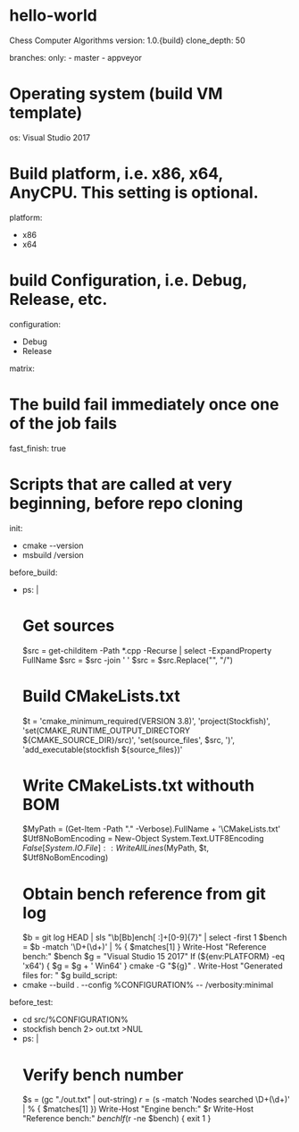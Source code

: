 # hello-world
Chess Computer Algorithms
version: 1.0.{build}
clone_depth: 50     

branches:
  only:
    - master
    - appveyor

# Operating system (build VM template)
os: Visual Studio 2017

# Build platform, i.e. x86, x64, AnyCPU. This setting is optional.
platform:
  - x86
  - x64

# build Configuration, i.e. Debug, Release, etc.
configuration:
  - Debug
  - Release

matrix:
  # The build fail immediately once one of the job fails
  fast_finish: true

# Scripts that are called at very beginning, before repo cloning
init:
  - cmake --version
  - msbuild /version

before_build:
  - ps: |
      # Get sources
      $src = get-childitem -Path *.cpp -Recurse | select -ExpandProperty FullName
      $src = $src -join ' '
      $src = $src.Replace("\", "/")
      # Build CMakeLists.txt
      $t = 'cmake_minimum_required(VERSION 3.8)',
           'project(Stockfish)',
           'set(CMAKE_RUNTIME_OUTPUT_DIRECTORY ${CMAKE_SOURCE_DIR}/src)',
           'set(source_files', $src, ')',
           'add_executable(stockfish ${source_files})'
      # Write CMakeLists.txt withouth BOM
      $MyPath = (Get-Item -Path "." -Verbose).FullName + '\CMakeLists.txt'
      $Utf8NoBomEncoding = New-Object System.Text.UTF8Encoding $False
      [System.IO.File]::WriteAllLines($MyPath, $t, $Utf8NoBomEncoding)
      # Obtain bench reference from git log
      $b = git log HEAD | sls "\b[Bb]ench[ :]+[0-9]{7}" | select -first 1
      $bench = $b -match '\D+(\d+)' | % { $matches[1] }
      Write-Host "Reference bench:" $bench
      $g = "Visual Studio 15 2017"
      If (${env:PLATFORM} -eq 'x64') { $g = $g + ' Win64' }
      cmake -G "${g}" .
      Write-Host "Generated files for: " $g
build_script:
  - cmake --build . --config %CONFIGURATION% -- /verbosity:minimal

before_test:
  - cd src/%CONFIGURATION%
  - stockfish bench 2> out.txt >NUL
  - ps: |
      # Verify bench number
      $s = (gc "./out.txt" | out-string)
      $r = ($s -match 'Nodes searched \D+(\d+)' | % { $matches[1] })
      Write-Host "Engine bench:" $r
      Write-Host "Reference bench:" $bench
      If ($r -ne $bench) { exit 1 }
